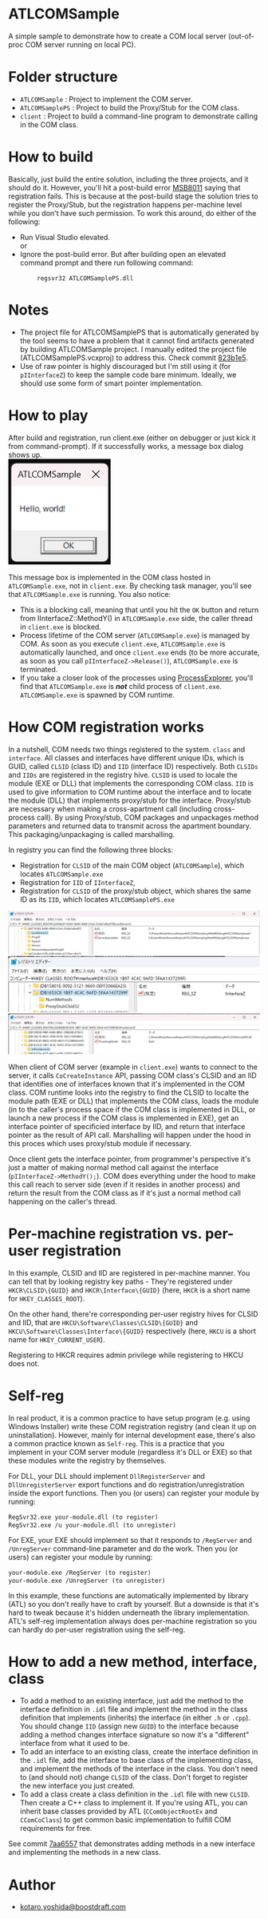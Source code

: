 # ATLCOMSample

 A simple sample to demonstrate how to create a COM local server (out-of-proc COM server running on local PC).

# Folder structure
- `ATLCOMSample` : Project to implement the COM server.
- `ATLCOMSamplePS` : Project to build the Proxy/Stub for the COM class.
- `client` : Project to build a command-line program to demonstrate calling in the COM class.


# How to build
Basically, just build the entire solution, including the three projects, and it should do it. However, you'll hit a post-build error [MSB8011](https://learn.microsoft.com/en-us/visualstudio/msbuild/errors/msb8011?view=vs-2022) saying that registration fails. This is because at the post-build stage the solution tries to register the Proxy/Stub, but the registration happens per-machine level while you don't have such permission.
To work this around, do either of the following:
- Run Visual Studio elevated.  
or
- Ignore the post-build error. But after building open an elevated command prompt and there run following command:
```
        regsvr32 ATLCOMSamplePS.dll
```

# Notes
- The project file for ATLCOMSamplePS that is automatically generated by the tool seems to have a problem that it cannot find artifacts generated by building ATLCOMSample project. I manually edited the project file (ATLCOMSamplePS.vcxproj) to address this. Check commit [823b1e5](https://github.com/kotaroy-BD/ATLCOMSample/commit/823b1e5a788887d8da01d0d95cca76568585bae0).
- Use of raw pointer is highly discouraged but I'm still using it (for `pIInterfaceZ`) to keep the sample code bare minimum. Ideally, we should use some form of smart pointer implementation.

# How to play
After build and registration, run client.exe (either on debugger or just kick it from command-prompt). If it successfully works, a message box dialog shows up.  
![the message box](doc/messagebox.png)

This message box is implemented in the COM class hosted in `ATLCOMSample.exe`, not in `client.exe`. By checking task manager, you'll see that `ATLCOMSample.exe` is running. You also notice:
- This is a blocking call, meaning that until you hit the `OK` button and return from IInterfaceZ::MethodY() in `ATLCOMSample.exe` side, the caller thread in `client.exe` is blocked.
- Process lifetime of the COM server (`ATLCOMSample.exe`) is managed by COM. As soon as you execute `client.exe`, `ATLCOMSample.exe` is automatically launched, and once `client.exe` ends (to be more accurate, as soon as you call `pIInterfaceZ->Release()`), `ATLCOMSample.exe` is terminated.
- If you take a closer look of the processes using [ProcessExplorer](https://learn.microsoft.com/en-us/sysinternals/downloads/process-explorer), you'll find that `ATLCOMSample.exe` is ***not*** child process of `client.exe`. `ATLCOMSample.exe` is spawned by COM runtime.

# How COM registration works
In a nutshell, COM needs two things registered to the system. `class` and `interface`. All classes and interfaces have different unique IDs, which is GUID, called `CLSID` (class ID) and `IID` (interface ID) respectively. Both `CLSIDs` and `IIDs` are registered in the registry hive. `CLSID` is used to locale the module (EXE or DLL) that implements the corresponding COM class. `IID` is used to give information to COM runtime about the interface and to locate the module (DLL) that implements proxy/stub for the interface. Proxy/stub are necessary when making a cross-apartment call (including cross-process call). By using Proxy/stub, COM packages and unpackages method parameters and returned data to transmit across the apartment boundary. This packaging/unpackaging is called marshalling.  

In registry you can find the following three blocks:
- Registration for `CLSID` of the main COM object (`ATLCOMSample`), which locates `ATLCOMSample.exe`
- Registration for `IID` of `IInterfaceZ`,
- Registration for `CLSID` of the proxy/stub object, which shares the same ID as its `IID`, which locates `ATLCOMSamplePS.exe`

![CLSID registration for ATLCOMSample](doc/CLSID1-reg.png)
![IID registration](doc/IID-reg.png)
![CLSID registration for proxy/stub](doc/CLSID2-reg.png)

When client of COM server (example in `client.exe`) wants to connect to the server, it calls `CoCreateInstance` API, passing COM class's CLSID and an IID that identifies one of interfaces known that it's implemented in the COM class. COM runtime looks into the registry to find the CLSID to localte the module path (EXE or DLL) that implements the COM class, loads the module (in to the caller's process space if the COM class is implemented in DLL, or launch a new process if the COM class is implemented in EXE), get an interface pointer of specificied interface by IID, and return that interface pointer as the result of API call. Marshalling will happen under the hood in this proces which uses proxy/stub module if necessary.

Once client gets the interface pointer, from programmer's perspective it's just a matter of making normal method call against the interface (`pIInterfaceZ->MethodY();`). COM does everything under the hood to make this call reach to server side (even if it resides in another process) and return the result from the COM class as if it's just a normal method call happening on the caller's thread.

# Per-machine registration vs. per-user registration
In this example, CLSID and IID are registered in per-machine manner. You can tell that by looking registry key paths - They're registered under `HKCR\CLSID\{GUID}` and `HKCR\Interface\{GUID}` (here, `HKCR` is a short name for `HKEY_CLASSES_ROOT`). 

On the other hand, there're corresponding per-user registry hives for CLSID and IID, that are `HKCU\Software\Classes\CLSID\{GUID}` and `HKCU\Software\Classes\Interface\{GUID}` respectively (here, `HKCU` is a short name for `HKEY_CURRENT_USER`).

Registering to HKCR requires admin privilege while registering to HKCU does not.


# Self-reg
In real product, it is a common practice to have setup program (e.g. using Windows Installer) write these COM registration registry (and clean it up on uninstallation). However, mainly for internal development ease, there's also a common practice known as `Self-reg`. This is a practice that you implement in your COM server module (regardless it's DLL or EXE) so that these modules write the registry by themselves.

For DLL, your DLL should implement `DllRegisterServer` and `DllUnregisterServer` export functions and do registration/unregistration inside the export functions. Then you (or users) can register your module by running:  
```
RegSvr32.exe your-module.dll (to register)
RegSvr32.exe /u your-module.dll (to unregister)
```

For EXE, your EXE should implement so that it responds to `/RegServer` and `/UnregServer` command-line parameter and do the work. Then you (or users) can register your module by running:

```
your-module.exe /RegServer (to register)
your-module.exe /UnregServer (to unregister)
```
In this example, these functions are automatically implemented by library (ATL) so you don't really have to craft by yourself. But a downside is that it's hard to tweak because it's hidden underneath the library implementation. ATL's self-reg implementation always does per-machine registration so you can hardly do per-user registration using the self-reg.


# How to add a new method, interface, class
- To add a method to an existing interface, just add the method to the interface definition in `.idl` file and implement the method in the class definition that implements (inherits) the interface (in either `.h` or `.cpp`). You should change `IID` (assign new `GUID`) to the interface because adding a method changes interface signature so now it's a "different" interface from what it used to be.
- To add an interface to an existing class, create the interface definition in the `.idl` file, add the interface to base class of the implementing class, and implement the methods of the interface in the class. You don't need to (and should not) change `CLSID` of the class. Don't forget to register the new interface you just created.
- To add a class create a class definition in the `.idl` file with new `CLSID`. Then create a C++ class to implement it. If you're using ATL, you can inherit base classes provided by ATL (`CComObjectRootEx` and `CComCoClass`) to get common basic implementation to fulfill COM requirements for free.

See commit [7aa6557](https://github.com/kotaroy-BD/ATLCOMSample/commit/7aa65572f568b64e62aed7942367a195c85292b0) that demonstrates adding methods in a new interface and implementing the methods in a new class.


# Author
- kotaro.yoshida@boostdraft.com
